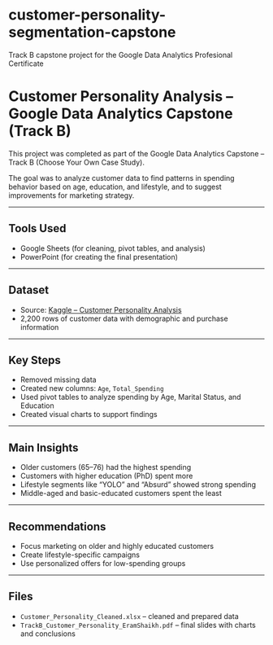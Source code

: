 # customer-personality-segmentation-capstone
Track B capstone project for the Google Data Analytics Profesional Certificate

# Customer Personality Analysis – Google Data Analytics Capstone (Track B)

This project was completed as part of the Google Data Analytics Capstone – Track B (Choose Your Own Case Study).

The goal was to analyze customer data to find patterns in spending behavior based on age, education, and lifestyle, and to suggest improvements for marketing strategy.

---

## Tools Used
- Google Sheets (for cleaning, pivot tables, and analysis)
- PowerPoint (for creating the final presentation)

---

## Dataset
- Source: [Kaggle – Customer Personality Analysis](https://www.kaggle.com/datasets/imakash3011/customer-personality-analysis)
- 2,200 rows of customer data with demographic and purchase information

---

## Key Steps
- Removed missing data
- Created new columns: `Age`, `Total_Spending`
- Used pivot tables to analyze spending by Age, Marital Status, and Education
- Created visual charts to support findings

---

## Main Insights
- Older customers (65–76) had the highest spending
- Customers with higher education (PhD) spent more
- Lifestyle segments like “YOLO” and “Absurd” showed strong spending
- Middle-aged and basic-educated customers spent the least

---

## Recommendations
- Focus marketing on older and highly educated customers
- Create lifestyle-specific campaigns
- Use personalized offers for low-spending groups

---

## Files
- `Customer_Personality_Cleaned.xlsx` – cleaned and prepared data
- `TrackB_Customer_Personality_EramShaikh.pdf` – final slides with charts and conclusions

